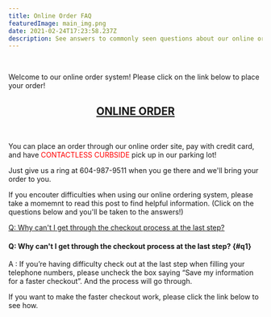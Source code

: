 ```yaml
---
title: Online Order FAQ
featuredImage: main_img.png
date: 2021-02-24T17:23:58.237Z
description: See answers to commonly seen questions about our online order system.
---
```


<br/>

Welcome to our online order system!  Please click on the link below to place your order!
<div align="center"><h2><a href="https://ccs-chinese-restaurant-online-order.square.site/">ONLINE ORDER</a></h2></div>
<br/>


You can place an order through our online order site, pay with credit card, and have <span style="color:red">CONTACTLESS CURBSIDE</span> pick up in our parking lot!

Just give us a ring at 604-987-9511 when you ge there and we'll bring your order to you.

If you encouter difficulties when using our online ordering system, please take a momemnt to read this post to find helpful information. (Click on the questions below and you'll be taken to the answers!)

[Q: Why can't I get through the checkout process at the last step?](#q1)









#### Q: Why can't I get through the checkout process at the last step? {#q1}

A : If you’re having difficulty check out at the last step when filling your telephone numbers, please uncheck the box saying “Save my information for a faster checkout”.
And the process will go through.

If you want to make the faster checkout work, please click the link below to see how.